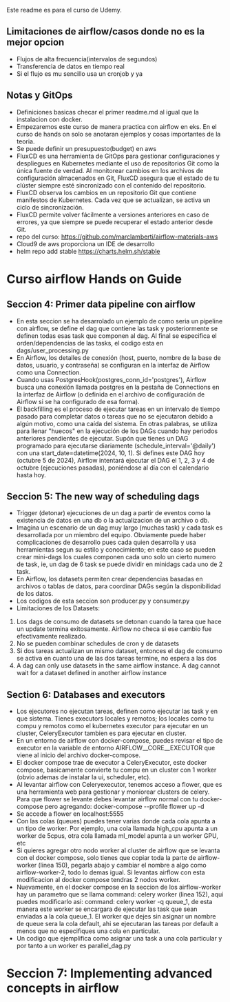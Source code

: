 Este readme es para el curso de Udemy.
## Limitaciones de airflow/casos donde no es la mejor opcion
- Flujos de alta frecuencia(intervalos de segundos)
- Transferencia de datos en tiempo real
- Si el flujo es mu sencillo usa un cronjob y ya
## Notas y GitOps
- Definiciones basicas checar el primer readme.md al igual que la instalacion con docker.
- Empezaremos este curso de manera practica con airflow en eks. En el curso de hands on solo se anotaran ejemplos y cosas importantes de la teoria.
- Se puede definir un presupuesto(budget) en aws
- FluxCD es una herramienta de GitOps para gestionar configuraciones y despliegues en Kubernetes mediante el uso de repositorios Git como la única fuente de verdad. Al monitorear cambios en los archivos de configuración almacenados en Git, FluxCD asegura que el estado de tu clúster siempre esté sincronizado con el contenido del repositorio.
- FluxCD observa los cambios en un repositorio Git que contiene manifestos de Kubernetes. Cada vez que se actualizan, se activa un ciclo de sincronización.
- FluxCD permite volver fácilmente a versiones anteriores en caso de errores, ya que siempre se puede recuperar el estado anterior desde Git.
- repo del curso: https://github.com/marclamberti/airflow-materials-aws
- Cloud9 de aws proporciona un IDE de desarrollo
- helm repo add stable https://charts.helm.sh/stable
# Curso airflow Hands on Guide
## Seccion 4: Primer data pipeline con airflow
- En esta seccion se ha desarrolado un ejemplo de como seria un pipeline con airflow, se define el dag que contiene las task y posteriormente se definen todas esas task que componen al dag. Al final se especifica el orden/dependencias de las tasks, el codigo esta en dags/user_processing.py
- En Airflow, los detalles de conexión (host, puerto, nombre de la base de datos, usuario, y contraseña) se configuran en la interfaz de Airflow como una Connection.
- Cuando usas PostgresHook(postgres_conn_id='postgres'), Airflow busca una conexión llamada postgres en la pestaña de Connections en la interfaz de Airflow (o definida en el archivo de configuración de Airflow si se ha configurado de esa forma).
- El backfilling es el proceso de ejecutar tareas en un intervalo de tiempo pasado para completar datos o tareas que no se ejecutaron debido a algún motivo, como una caída del sistema. En otras palabras, se utiliza para llenar "huecos" en la ejecución de los DAGs cuando hay periodos anteriores pendientes de ejecutar. Supón que tienes un DAG programado para ejecutarse diariamente (schedule_interval='@daily') con una start_date=datetime(2024, 10, 1). Si defines este DAG hoy (octubre 5 de 2024), Airflow intentará ejecutar el DAG el 1, 2, 3 y 4 de octubre (ejecuciones pasadas), poniéndose al día con el calendario hasta hoy.
## Seccion 5: The new way of scheduling dags
- Trigger (detonar) ejecuciones de un dag a partir de eventos como la existencia de datos en una db o la actualizacion de un archivo o db.
- Imagina un escenario de un dag muy largo (muchas task) y cada task es desarrollada por un miembro del equipo. Obviamente puede haber complicaciones de desarrollo pues cada quien desarrolla y usa herramientas segun su estilo y conocimiento; en este caso se pueden crear mini-dags los cuales componen cada uno solo un cierto numero de task, ie, un dag de 6 task se puede dividir en minidags cada uno de 2 task.
- En Airflow, los datasets permiten crear dependencias basadas en archivos o tablas de datos, para coordinar DAGs según la disponibilidad de los datos.
- Los codigos de esta seccion son producer.py y consumer.py
- Limitaciones de los Datasets:
1) Los dags de consumo de datasets se detonan cuando la tarea que hace un update termina exitosamente. Airflow no checa si ese cambio fue efectivamente realizado.
2) No se pueden combinar schedules de cron y de datasets
3) Si dos tareas actualizan un mismo dataset, entonces el dag de consumo se activa en cuanto una de las dos tareas termine, no espera a las dos
4) A dag can only use datasets in the same airflow instance. A dag cannot wait for a dataset defined in another airflow instance
## Section 6: Databases and executors
- Los ejecutores no ejecutan tareas, definen como ejecutar las task y en que sistema. Tienes executors locales y remotos; los locales como tu compu y remotos como el kubernetes executor para ejecutar en un cluster, CeleryExecutor tambien es para ejecutar en cluster. 
- En un entorno de airflow con docker-compose, puedes revisar el tipo de executor en la variable de entorno AIRFLOW__CORE__EXECUTOR que viene al inicio del archivo docker-compose.
- El docker compose trae de executor a CeleryExecutor, este docker compose, basicamente convierte tu compu en un cluster con 1 worker (obvio ademas de instalar la ui, scheduler, etc).
- Al levantar airflow con Celeryexecutor, tenemos acceso a flower, que es una herramienta web para gestionar y moniorear clusters de celery. Para que flower se levante debes levantar airflow normal con tu docker-compose pero agregando: docker-compose --profile flower up -d
- Se accede a flower en localhost:5555
- Con las colas (queues) puedes tener varias donde cada cola apunta a un tipo de worker. Por ejemplo, una cola llamada high_cpu apunta a un worker de 5cpus, otra cola llamada ml_model apunta a un worker GPU, etc
- Si quieres agregar otro nodo worker al cluster de airflow que se levanta con el docker compose, solo tienes que copiar toda la parte de airflow-worker (linea 150), pegarla abajo y cambiar el nombre a algo como airflow-worker-2, todo lo demas igual. Si levantas airflow con esta modificacion al docker compose tendras 2 nodos worker.
- Nuevamente, en el docker compose en la seccion de los airflow-worker hay un parametro que se llama command: celery worker (linea 152), aqui puedes modificarlo asi: 
command: celery worker -q queue_1, de esta manera este worker se encargara de ejecutar las task que sean enviadas a la cola queue_1. El worker que dejes sin asignar un nombre de queue sera la cola default, ahi se ejecutaran las tareas por default a menos que no especifiques una cola en particular.
- Un codigo que ejemplifica como asignar una task a una cola particular y por tanto a un worker es parallel_dag.py
# Seccion 7: Implementing advanced concepts in airflow
